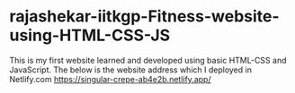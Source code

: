 # rajashekar-iitkgp-Fitness-website-using-HTML-CSS-JS
This is my first website learned and developed using basic HTML-CSS and JavaScript. 
The below is the website address which I deployed in Netlify.com
https://singular-crepe-ab4e2b.netlify.app/
